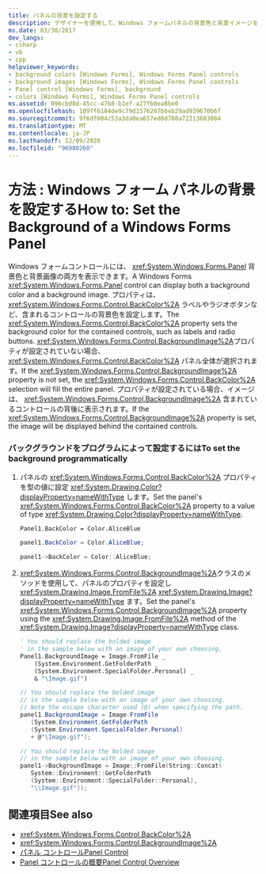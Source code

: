 ```yaml
---
title: パネルの背景を設定する
description: デザイナーを使用して、Windows フォームパネルの背景色と背景イメージを設定する方法について説明します。
ms.date: 03/30/2017
dev_langs:
- csharp
- vb
- cpp
helpviewer_keywords:
- background colors [Windows Forms], Windows Forms Panel controls
- background images [Windows Forms], Windows Forms Panel controls
- Panel control [Windows Forms], background
- colors [Windows Forms], Windows Forms Panel controls
ms.assetid: 096cbd8d-45cc-47b8-b1ef-a27f60ea8be0
ms.openlocfilehash: 109ff6184de9c79d1576207bbeb29ad939670b6f
ms.sourcegitcommit: 9f6df084c53a3da0ea657ed0d708a72213683084
ms.translationtype: MT
ms.contentlocale: ja-JP
ms.lasthandoff: 12/09/2020
ms.locfileid: "96980260"
---
```

# <a name="how-to-set-the-background-of-a-windows-forms-panel"></a><span data-ttu-id="cfced-103">方法 : Windows フォーム パネルの背景を設定する</span><span class="sxs-lookup"><span data-stu-id="cfced-103">How to: Set the Background of a Windows Forms Panel</span></span>
<span data-ttu-id="cfced-104">Windows フォームコントロールには、 <xref:System.Windows.Forms.Panel> 背景色と背景画像の両方を表示できます。</span><span class="sxs-lookup"><span data-stu-id="cfced-104">A Windows Forms <xref:System.Windows.Forms.Panel> control can display both a background color and a background image.</span></span> <span data-ttu-id="cfced-105">プロパティは、 <xref:System.Windows.Forms.Control.BackColor%2A> ラベルやラジオボタンなど、含まれるコントロールの背景色を設定します。</span><span class="sxs-lookup"><span data-stu-id="cfced-105">The <xref:System.Windows.Forms.Control.BackColor%2A> property sets the background color for the contained controls, such as labels and radio buttons.</span></span> <span data-ttu-id="cfced-106"><xref:System.Windows.Forms.Control.BackgroundImage%2A>プロパティが設定されていない場合、 <xref:System.Windows.Forms.Control.BackColor%2A> パネル全体が選択されます。</span><span class="sxs-lookup"><span data-stu-id="cfced-106">If the <xref:System.Windows.Forms.Control.BackgroundImage%2A> property is not set, the <xref:System.Windows.Forms.Control.BackColor%2A> selection will fill the entire panel.</span></span> <span data-ttu-id="cfced-107">プロパティが設定されている場合、イメージは、 <xref:System.Windows.Forms.Control.BackgroundImage%2A> 含まれているコントロールの背後に表示されます。</span><span class="sxs-lookup"><span data-stu-id="cfced-107">If the <xref:System.Windows.Forms.Control.BackgroundImage%2A> property is set, the image will be displayed behind the contained controls.</span></span>  
  
### <a name="to-set-the-background-programmatically"></a><span data-ttu-id="cfced-108">バックグラウンドをプログラムによって設定するには</span><span class="sxs-lookup"><span data-stu-id="cfced-108">To set the background programmatically</span></span>  
  
1. <span data-ttu-id="cfced-109">パネルの <xref:System.Windows.Forms.Control.BackColor%2A> プロパティを型の値に設定 <xref:System.Drawing.Color?displayProperty=nameWithType> します。</span><span class="sxs-lookup"><span data-stu-id="cfced-109">Set the panel's <xref:System.Windows.Forms.Control.BackColor%2A> property to a value of type <xref:System.Drawing.Color?displayProperty=nameWithType>.</span></span>  
  
    ```vb  
    Panel1.BackColor = Color.AliceBlue  
    ```  
  
    ```csharp  
    panel1.BackColor = Color.AliceBlue;  
    ```  
  
    ```cpp  
    panel1->BackColor = Color::AliceBlue;  
    ```  
  
2. <span data-ttu-id="cfced-110"><xref:System.Windows.Forms.Control.BackgroundImage%2A>クラスのメソッドを使用して、パネルのプロパティを設定し <xref:System.Drawing.Image.FromFile%2A> <xref:System.Drawing.Image?displayProperty=nameWithType> ます。</span><span class="sxs-lookup"><span data-stu-id="cfced-110">Set the panel's <xref:System.Windows.Forms.Control.BackgroundImage%2A> property using the <xref:System.Drawing.Image.FromFile%2A> method of the <xref:System.Drawing.Image?displayProperty=nameWithType> class.</span></span>  
  
    ```vb  
    ' You should replace the bolded image
    ' in the sample below with an image of your own choosing.  
    Panel1.BackgroundImage = Image.FromFile _  
        (System.Environment.GetFolderPath _  
        (System.Environment.SpecialFolder.Personal) _  
        & "\Image.gif")  
    ```  
  
    ```csharp  
    // You should replace the bolded image
    // in the sample below with an image of your own choosing.  
    // Note the escape character used (@) when specifying the path.  
    panel1.BackgroundImage = Image.FromFile  
       (System.Environment.GetFolderPath  
       (System.Environment.SpecialFolder.Personal)  
       + @"\Image.gif");  
    ```  
  
    ```cpp  
    // You should replace the bolded image
    // in the sample below with an image of your own choosing.  
    panel1->BackgroundImage = Image::FromFile(String::Concat(  
       System::Environment::GetFolderPath  
       (System::Environment::SpecialFolder::Personal),  
       "\\Image.gif"));  
    ```  
  
## <a name="see-also"></a><span data-ttu-id="cfced-111">関連項目</span><span class="sxs-lookup"><span data-stu-id="cfced-111">See also</span></span>

- <xref:System.Windows.Forms.Control.BackColor%2A>
- <xref:System.Windows.Forms.Control.BackgroundImage%2A>
- [<span data-ttu-id="cfced-112">パネル コントロール</span><span class="sxs-lookup"><span data-stu-id="cfced-112">Panel Control</span></span>](panel-control-windows-forms.md)
- [<span data-ttu-id="cfced-113">Panel コントロールの概要</span><span class="sxs-lookup"><span data-stu-id="cfced-113">Panel Control Overview</span></span>](panel-control-overview-windows-forms.md)

